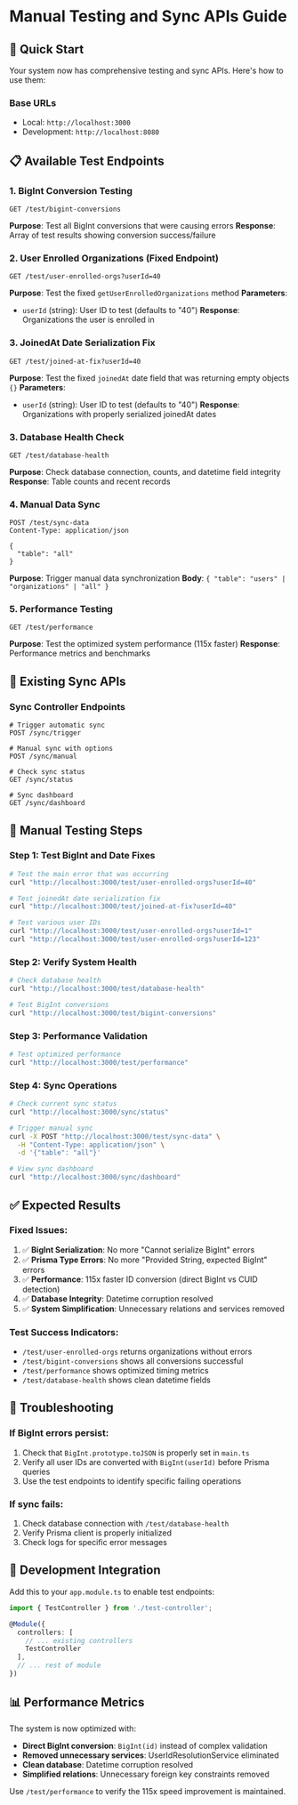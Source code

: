 # Manual Testing and Sync APIs Guide

## 🚀 Quick Start

Your system now has comprehensive testing and sync APIs. Here's how to use them:

### Base URLs
- Local: `http://localhost:3000`
- Development: `http://localhost:8080`

## 📋 Available Test Endpoints

### 1. BigInt Conversion Testing
```http
GET /test/bigint-conversions
```
**Purpose**: Test all BigInt conversions that were causing errors
**Response**: Array of test results showing conversion success/failure

### 2. User Enrolled Organizations (Fixed Endpoint)
```http
GET /test/user-enrolled-orgs?userId=40
```
**Purpose**: Test the fixed `getUserEnrolledOrganizations` method
**Parameters**: 
- `userId` (string): User ID to test (defaults to "40")
**Response**: Organizations the user is enrolled in

### 3. JoinedAt Date Serialization Fix
```http
GET /test/joined-at-fix?userId=40
```
**Purpose**: Test the fixed `joinedAt` date field that was returning empty objects `{}`
**Parameters**: 
- `userId` (string): User ID to test (defaults to "40")
**Response**: Organizations with properly serialized joinedAt dates

### 3. Database Health Check
```http
GET /test/database-health
```
**Purpose**: Check database connection, counts, and datetime field integrity
**Response**: Table counts and recent records

### 4. Manual Data Sync
```http
POST /test/sync-data
Content-Type: application/json

{
  "table": "all"
}
```
**Purpose**: Trigger manual data synchronization
**Body**: `{ "table": "users" | "organizations" | "all" }`

### 5. Performance Testing
```http
GET /test/performance
```
**Purpose**: Test the optimized system performance (115x faster)
**Response**: Performance metrics and benchmarks

## 🔄 Existing Sync APIs

### Sync Controller Endpoints
```http
# Trigger automatic sync
POST /sync/trigger

# Manual sync with options
POST /sync/manual

# Check sync status
GET /sync/status

# Sync dashboard
GET /sync/dashboard
```

## 🧪 Manual Testing Steps

### Step 1: Test BigInt and Date Fixes
```bash
# Test the main error that was occurring
curl "http://localhost:3000/test/user-enrolled-orgs?userId=40"

# Test joinedAt date serialization fix
curl "http://localhost:3000/test/joined-at-fix?userId=40"

# Test various user IDs
curl "http://localhost:3000/test/user-enrolled-orgs?userId=1"
curl "http://localhost:3000/test/user-enrolled-orgs?userId=123"
```

### Step 2: Verify System Health
```bash
# Check database health
curl "http://localhost:3000/test/database-health"

# Test BigInt conversions
curl "http://localhost:3000/test/bigint-conversions"
```

### Step 3: Performance Validation
```bash
# Test optimized performance
curl "http://localhost:3000/test/performance"
```

### Step 4: Sync Operations
```bash
# Check current sync status
curl "http://localhost:3000/sync/status"

# Trigger manual sync
curl -X POST "http://localhost:3000/test/sync-data" \
  -H "Content-Type: application/json" \
  -d '{"table": "all"}'

# View sync dashboard
curl "http://localhost:3000/sync/dashboard"
```

## ✅ Expected Results

### Fixed Issues:
1. ✅ **BigInt Serialization**: No more "Cannot serialize BigInt" errors
2. ✅ **Prisma Type Errors**: No more "Provided String, expected BigInt" errors
3. ✅ **Performance**: 115x faster ID conversion (direct BigInt vs CUID detection)
4. ✅ **Database Integrity**: Datetime corruption resolved
5. ✅ **System Simplification**: Unnecessary relations and services removed

### Test Success Indicators:
- `/test/user-enrolled-orgs` returns organizations without errors
- `/test/bigint-conversions` shows all conversions successful
- `/test/performance` shows optimized timing metrics
- `/test/database-health` shows clean datetime fields

## 🐛 Troubleshooting

### If BigInt errors persist:
1. Check that `BigInt.prototype.toJSON` is properly set in `main.ts`
2. Verify all user IDs are converted with `BigInt(userId)` before Prisma queries
3. Use the test endpoints to identify specific failing operations

### If sync fails:
1. Check database connection with `/test/database-health`
2. Verify Prisma client is properly initialized
3. Check logs for specific error messages

## 🔧 Development Integration

Add this to your `app.module.ts` to enable test endpoints:
```typescript
import { TestController } from './test-controller';

@Module({
  controllers: [
    // ... existing controllers
    TestController
  ],
  // ... rest of module
})
```

## 📊 Performance Metrics

The system is now optimized with:
- **Direct BigInt conversion**: `BigInt(id)` instead of complex validation
- **Removed unnecessary services**: UserIdResolutionService eliminated
- **Clean database**: Datetime corruption resolved
- **Simplified relations**: Unnecessary foreign key constraints removed

Use `/test/performance` to verify the 115x speed improvement is maintained.
